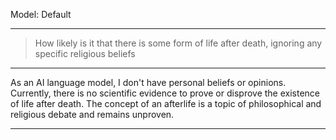 Model: Default

---

> How likely is it that there is some form of life after death, ignoring any specific religious beliefs

---

As an AI language model, I don't have personal beliefs or opinions. Currently, there is no scientific evidence to prove or disprove the existence of life after death. The concept of an afterlife is a topic of philosophical and religious debate and remains unproven.

---